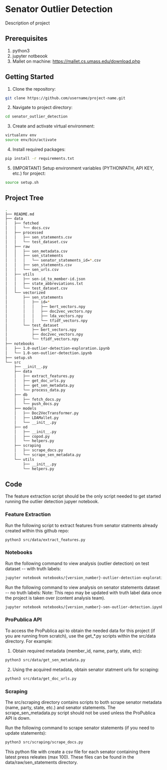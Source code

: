 # Senator Outlier Detection

Description of project

## Prerequisites
1. python3
2. jupyter notbeook
3. Mallet on machine: https://mallet.cs.umass.edu/download.php

## Getting Started

1. Clone the repository:
```bash
git clone https://github.com/username/project-name.git
```

2. Navigate to project directory:
```bash
cd senator_outlier_detection
```

3. Create and activate virtual environment:
```bash
virtualenv env
source env/bin/activate
```

4. Install required packages:
```bash
pip install -r requirements.txt
```

5. (IMPORTANT) Setup environment variables (PYTHONPATH, API KEY, etc.) for project:
```bash
source setup.sh
```

## Project Tree
```bash
.
├── README.md
├── data
│   ├── fetched
│   │   └── docs.csv
│   ├── processed
│   │   ├── sen_statements.csv
│   │   └── test_dataset.csv
│   ├── raw
│   │   ├── sen_metadata.csv
│   │   ├── sen_statements
│   │   │   └── senator_statements_id=*.csv
│   │   ├── sen_statements.csv
│   │   └── sen_urls.csv
│   ├── utils
│   │   ├── sen-id_to_member-id.json
│   │   ├── state_abbreviations.txt
│   │   └── test_dataset.csv
│   └── vectorized
│       ├── sen_statements
│       │   ├── id=*
│       │   │   ├── bert_vectors.npy
│       │   │   ├── doc2vec_vectors.npy
│       │   │   ├── lda_vectors.npy
│       │   │   └── tfidf_vectors.npy
│       └── test_dataset
│           ├── bert_vectors.npy
│           ├── doc2vec_vectors.npy
│           └── tfidf_vectors.npy
├── notebooks
│   ├── 1.0-outlier-detection-exploration.ipynb
│   └── 1.0-sen-outlier-detection.ipynb
├── setup.sh
└── src
    ├── __init__.py
    ├── data
    │   ├── extract_features.py
    │   ├── get_doc_urls.py
    │   ├── get_sen_metadata.py
    │   └── process_data.py
    ├── db
    │   ├── fetch_docs.py
    │   └── push_docs.py
    ├── models
    │   ├── Doc2VecTransformer.py
    │   ├── LDAMallet.py
    │   └── __init__.py
    ├── od
    │   ├── __init__.py
    │   ├── copod.py
    │   └── helpers.py
    ├── scraping
    │   ├── scrape_docs.py
    │   └── scrape_sen_metadata.py
    └── utils
        ├── __init__.py
        └── helpers.py

```

## Code
The feature extraction script should be the only script needed to get started running the outlier detection jupyer notebook.

### Feature Extraction
Run the following script to extract features from senator statments already created within this github repo:
```bash
python3 src/data/extract_features.py
```

### Notebooks
Run the following command to view analysis (outlier detection) on test dataset -- with truth labels:
```bash
jupyter notebook notebooks/{version_number}-outlier-detection-exploration.ipynb
```

Run the following command to view analysis on senator statements dataset -- no truth labels:
Note: This repo may be updated with truth label data once the project is taken over (content analysis team).
```bash
jupyter notebook notebooks/{version_number}-sen-outlier-detection.ipynb
```

### ProPublica API
To access the ProPublica api to obtain the needed data for this project (if you are running from scratch), use the get_*.py scripts within the src/data directory. For example:

1. Obtain required metadata (member_id, name, party, state, etc):
```bash
python3 src/data/get_sen_metadata.py
```

2. Using the acquired metadata, obtain senator statment urls for scraping:
```bash
python3 src/data/get_doc_urls.py
```

### Scraping
The src/scraping directory contains scripts to both scrape senator metadata (name, party, state, etc.) and senator statements. The scrape_sen_metadata.py script should not be used unless the ProPublica API is down.

Run the following command to scrape senator statements (if you need to update statements):
```bash
python3 src/scraping/scrape_docs.py
```
This python file with create a csv file for each senator containing there latest press releates (max 100). These files can be found in the data/raw/sen_statements directory.
